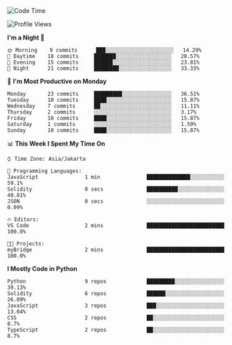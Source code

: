 <!--START_SECTION:waka-->
![Code Time](http://img.shields.io/badge/Code%20Time-1%2C310%20hrs%2038%20mins-blue)

![Profile Views](http://img.shields.io/badge/Profile%20Views-0-blue)

**I'm a Night 🦉** 

```text
🌞 Morning    9 commits      ███░░░░░░░░░░░░░░░░░░░░░░   14.29% 
🌆 Daytime    18 commits     ███████░░░░░░░░░░░░░░░░░░   28.57% 
🌃 Evening    15 commits     ██████░░░░░░░░░░░░░░░░░░░   23.81% 
🌙 Night      21 commits     ████████░░░░░░░░░░░░░░░░░   33.33%

```
📅 **I'm Most Productive on Monday** 

```text
Monday       23 commits     █████████░░░░░░░░░░░░░░░░   36.51% 
Tuesday      10 commits     ████░░░░░░░░░░░░░░░░░░░░░   15.87% 
Wednesday    7 commits      ██░░░░░░░░░░░░░░░░░░░░░░░   11.11% 
Thursday     2 commits      ░░░░░░░░░░░░░░░░░░░░░░░░░   3.17% 
Friday       10 commits     ████░░░░░░░░░░░░░░░░░░░░░   15.87% 
Saturday     1 commits      ░░░░░░░░░░░░░░░░░░░░░░░░░   1.59% 
Sunday       10 commits     ████░░░░░░░░░░░░░░░░░░░░░   15.87%

```


📊 **This Week I Spent My Time On** 

```text
⌚︎ Time Zone: Asia/Jakarta

💬 Programming Languages: 
JavaScript               1 min               ██████████████░░░░░░░░░░░   59.1% 
Solidity                 0 secs              ██████████░░░░░░░░░░░░░░░   40.81% 
JSON                     0 secs              ░░░░░░░░░░░░░░░░░░░░░░░░░   0.09%

🔥 Editors: 
VS Code                  2 mins              █████████████████████████   100.0%

🐱‍💻 Projects: 
myBridge                 2 mins              █████████████████████████   100.0%

```

**I Mostly Code in Python** 

```text
Python                   9 repos             █████████░░░░░░░░░░░░░░░░   39.13% 
Solidity                 6 repos             ██████░░░░░░░░░░░░░░░░░░░   26.09% 
JavaScript               3 repos             ███░░░░░░░░░░░░░░░░░░░░░░   13.04% 
CSS                      2 repos             ██░░░░░░░░░░░░░░░░░░░░░░░   8.7% 
TypeScript               2 repos             ██░░░░░░░░░░░░░░░░░░░░░░░   8.7%

```



<!--END_SECTION:waka-->

